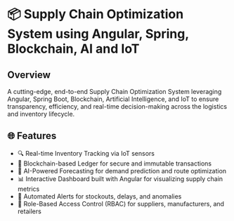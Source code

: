# 📦 Supply Chain Optimization System using Angular, Spring, Blockchain, AI and IoT

## Overview

A cutting-edge, end-to-end Supply Chain Optimization System leveraging Angular, Spring Boot, Blockchain, Artificial Intelligence, and IoT to ensure transparency, efficiency, and real-time decision-making across the logistics and inventory lifecycle.

## 🌐 Features
- 🔍 Real-time Inventory Tracking via IoT sensors
- 🔗 Blockchain-based Ledger for secure and immutable transactions
- 🤖 AI-Powered Forecasting for demand prediction and route optimization
- 📊 Interactive Dashboard built with Angular for visualizing supply chain metrics
- 📡 Automated Alerts for stockouts, delays, and anomalies
- 🔐 Role-Based Access Control (RBAC) for suppliers, manufacturers, and retailers

